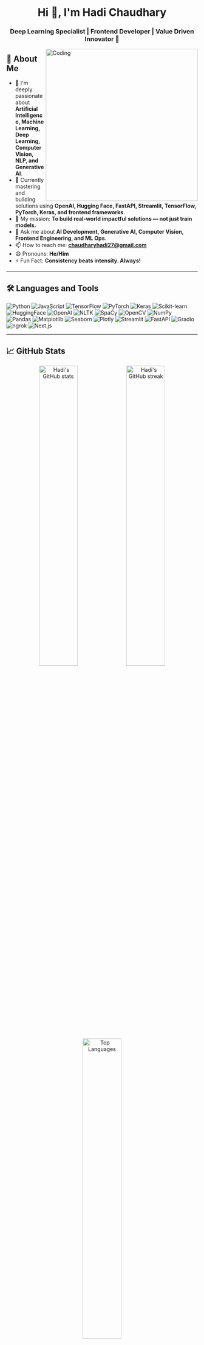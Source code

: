 <h1 align="center">Hi 👋, I'm Hadi Chaudhary</h1>
<h3 align="center">Deep Learning Specialist | Frontend Developer | Value Driven Innovator 🚀</h3>

<img align="right" alt="Coding" width="400" src="https://cdn.dribbble.com/users/1162077/screenshots/3848914/programmer.gif">

## 🚀 About Me
- 👀 I'm deeply passionate about **Artificial Intelligence, Machine Learning, Deep Learning, Computer Vision, NLP, and Generative AI**.
- 🌱 Currently mastering and building solutions using **OpenAI, Hugging Face, FastAPI, Streamlit, TensorFlow, PyTorch, Keras, and frontend frameworks**.
- 🎯 My mission: **To build real-world impactful solutions — not just train models.**
- 💬 Ask me about **AI Development, Generative AI, Computer Vision, Frontend Engineering, and ML Ops**.
- 📫 How to reach me: **chaudharyhadi27@gmail.com**
- 😄 Pronouns: **He/Him**
- ⚡ Fun Fact: **Consistency beats intensity. Always!**

---

## 🛠️ Languages and Tools

<p align="left">
  <!-- Programming Languages -->
  <img src="https://img.shields.io/badge/Python-3776AB?style=for-the-badge&logo=python&logoColor=white" alt="Python"/>
  <img src="https://img.shields.io/badge/JavaScript-F7DF1E?style=for-the-badge&logo=javascript&logoColor=black" alt="JavaScript"/>
  
  <!-- Machine Learning & AI -->
  <img src="https://img.shields.io/badge/TensorFlow-FF6F00?style=for-the-badge&logo=tensorflow&logoColor=white" alt="TensorFlow"/>
  <img src="https://img.shields.io/badge/PyTorch-EE4C2C?style=for-the-badge&logo=pytorch&logoColor=white" alt="PyTorch"/>
  <img src="https://img.shields.io/badge/Keras-D00000?style=for-the-badge&logo=keras&logoColor=white" alt="Keras"/>
  <img src="https://img.shields.io/badge/Scikit--Learn-F7931E?style=for-the-badge&logo=scikit-learn&logoColor=white" alt="Scikit-learn"/>
  <img src="https://img.shields.io/badge/HuggingFace-FFBF00?style=for-the-badge&logo=huggingface&logoColor=white" alt="HuggingFace"/>
  <img src="https://img.shields.io/badge/OpenAI-412991?style=for-the-badge&logo=openai&logoColor=white" alt="OpenAI"/>
  <img src="https://img.shields.io/badge/NLTK-9E9E9E?style=for-the-badge" alt="NLTK"/>
  <img src="https://img.shields.io/badge/SpaCy-09A3D5?style=for-the-badge" alt="SpaCy"/>
  <img src="https://img.shields.io/badge/OpenCV-5C3EE8?style=for-the-badge&logo=opencv&logoColor=white" alt="OpenCV"/>
  
  <!-- Data Handling -->
  <img src="https://img.shields.io/badge/Numpy-013243?style=for-the-badge&logo=numpy&logoColor=white" alt="NumPy"/>
  <img src="https://img.shields.io/badge/Pandas-150458?style=for-the-badge&logo=pandas&logoColor=white" alt="Pandas"/>
  
  <!-- Data Visualization -->
  <img src="https://img.shields.io/badge/Matplotlib-11557C?style=for-the-badge&logo=matplotlib&logoColor=white" alt="Matplotlib"/>
  <img src="https://img.shields.io/badge/Seaborn-1E88E5?style=for-the-badge" alt="Seaborn"/>
  <img src="https://img.shields.io/badge/Plotly-3F4F75?style=for-the-badge&logo=plotly&logoColor=white" alt="Plotly"/>
  
  <!-- Deployment -->
  <img src="https://img.shields.io/badge/Streamlit-FF4B4B?style=for-the-badge&logo=streamlit&logoColor=white" alt="Streamlit"/>
  <img src="https://img.shields.io/badge/FastAPI-009688?style=for-the-badge&logo=fastapi&logoColor=white" alt="FastAPI"/>
  <img src="https://img.shields.io/badge/Gradio-FF5722?style=for-the-badge" alt="Gradio"/>
  <img src="https://img.shields.io/badge/ngrok-1F1F1F?style=for-the-badge&logo=ngrok&logoColor=white" alt="ngrok"/>
  
  <!-- Frontend -->
  <img src="https://img.shields.io/badge/Next.js-000000?style=for-the-badge&logo=nextdotjs&logoColor=white" alt="Next.js"/>
</p>

---

## 📈 GitHub Stats

<p align="center">
  <img src="https://github-readme-stats.vercel.app/api?username=chaudhary-hadi27&show_icons=true&theme=radical" alt="Hadi's GitHub stats" width="45%" />
  <img src="https://github-readme-streak-stats.herokuapp.com/?user=chaudhary-hadi27&theme=radical" alt="Hadi's GitHub streak" width="45%" />
</p>

<p align="center">
  <img src="https://github-readme-stats.vercel.app/api/top-langs/?username=chaudhary-hadi27&layout=compact&theme=radical" alt="Top Languages" width="45%" />
</p>

---

## 📚 Current Focus
- 🚀 Building AI/GenAI-powered products that deliver **real-world value**.
- 🧠 Deep diving into **Computer Vision, NLP, Generative Models**, and **Production ML pipelines**.
- 🌎 Making AI and technology **accessible, scalable, and impactful**.

---

<!---
chaudhary-hadi27/chaudhary-hadi27 is a ✨ special ✨ repository because its `README.md` (this file) appears on your GitHub profile.
You can click the Preview link to take a look at your changes.
--->
